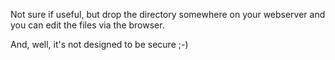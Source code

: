 Not sure if useful, but drop the directory somewhere on your webserver and you can edit the files via the browser.

And, well, it's not designed to be secure ;-)
